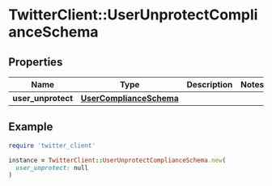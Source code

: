 # TwitterClient::UserUnprotectComplianceSchema

## Properties

| Name | Type | Description | Notes |
| ---- | ---- | ----------- | ----- |
| **user_unprotect** | [**UserComplianceSchema**](UserComplianceSchema.md) |  |  |

## Example

```ruby
require 'twitter_client'

instance = TwitterClient::UserUnprotectComplianceSchema.new(
  user_unprotect: null
)
```

